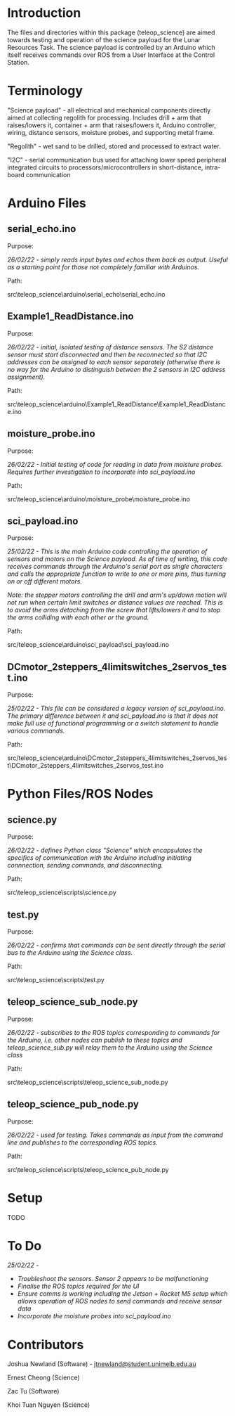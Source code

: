# Introduction
The files and directories within this package (teleop_science) are aimed towards testing and operation of the science payload for the Lunar Resources Task. The science payload is controlled by an Arduino which itself receives commands over ROS from a User Interface at the Control Station.

# Terminology
"Science payload" - all electrical and mechanical components directly aimed at collecting regolith for processing. Includes drill + arm that raises/lowers it, container + arm that raises/lowers it, Arduino controller, wiring, distance sensors, moisture probes, and supporting metal frame.

"Regolith" - wet sand to be drilled, stored and processed to extract water.

"I2C" - serial communication bus used for attaching lower speed peripheral integrated circuits to processors/microcontrollers in short-distance, intra-board communication

# Arduino Files

## serial_echo.ino

Purpose:

*26/02/22 - simply reads input bytes and echos them back as output. Useful as a starting point for those not completely familiar with Arduinos.*

Path:

src\teleop_science\arduino\serial_echo\serial_echo.ino

## Example1_ReadDistance.ino
Purpose:

 *26/02/22 - initial, isolated testing of distance sensors. The S2 distance sensor must start disconnected and then be reconnected so that I2C addresses can be assigned to each sensor separately (otherwise there is no way for the Arduino to distinguish between the 2 sensors in I2C address assignment).*

Path:

src\teleop_science\arduino\Example1_ReadDistance\Example1_ReadDistance.ino

## moisture_probe.ino
Purpose: 

*26/02/22 - Initial testing of code for reading in data from moisture probes. Requires further investigation to incorporate into sci_payload.ino*

Path:

src\teleop_science\arduino\moisture_probe\moisture_probe.ino

## **sci_payload.ino**
Purpose:

*25/02/22 - This is the main Arduino code controlling the operation of sensors and motors on the Science payload. As of time of writing, this code receives commands through the Arduino's serial port as single characters and calls the appropriate function to write to one or more pins, thus turning on or off different motors.*

*Note: the stepper motors controlling the drill and arm's up/down motion will not run when certain limit switches or distance values are reached. This is to avoid the arms detaching from the screw that lifts/lowers it and to stop the arms colliding with each other or the ground.*


Path:

src/teleop_science\arduino\sci_payload\sci_payload.ino

## DCmotor_2steppers_4limitswitches_2servos_test.ino
Purpose:

*25/02/22 - This file can be considered a legacy version of sci_payload.ino. The primary difference between it and sci_payload.ino is that it does not make full use of functional programming or a switch statement to handle various commands.*

Path: 

src/teleop_science\arduino\DCmotor_2steppers_4limitswitches_2servos_test\DCmotor_2steppers_4limitswitches_2servos_test.ino

# Python Files/ROS Nodes

## science.py

Purpose:

*26/02/22 - defines Python class "Science" which encapsulates the specifics of communication with the Arduino including initiating connnection, sending commands, and disconnecting.*

Path:

src\teleop_science\scripts\science.py

## test.py

Purpose:

*26/02/22 - confirms that commands can be sent directly through the serial bus to the Arduino using the Science class.*

Path:

src\teleop_science\scripts\test.py


## teleop_science_sub_node.py

Purpose:

*26/02/22 - subscribes to the ROS topics corresponding to commands for the Arduino, i.e. other nodes can publish to these topics and teleop_science_sub.py will relay them to the Arduino using the Science class*

Path:

src\teleop_science\scripts\teleop_science_sub_node.py

## teleop_science_pub_node.py

Purpose:

*26/02/22 - used for testing. Takes commands as input from the command line and publishes to the corresponding ROS topics.*

Path:

src\teleop_science\scripts\teleop_science_pub_node.py

# Setup

TODO

# To Do

*25/02/22 -*

* *Troubleshoot the sensors. Sensor 2 appears to be malfunctioning*
* *Finalise the ROS topics required for the UI*
* *Ensure comms is working including the Jetson + Rocket M5 setup which allows operation of ROS nodes to send commands and receive sensor data*
* *Incorporate the moisture probes into sci_payload.ino*


# Contributors

Joshua Newland (Software) - jtnewland@student.unimelb.edu.au

Ernest Cheong (Science)

Zac Tu (Software)

Khoi Tuan Nguyen (Science)